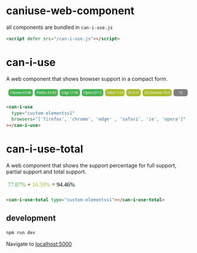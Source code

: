 # caniuse-web-component

all components are bundled in `can-i-use.js`
```html
<script defer src="/can-i-use.js"></script>
```

# can-i-use

A web component that shows browser support in a compact form.

![example of can I use webcomponent](can-i-use.png)

<!--
```
<custom-element-demo>
  <template>
    <script defer src="/can-i-use.js"></script>
    <next-code-block></next-code-block>
  </template>
</custom-element-demo>
```
-->

```html
<can-i-use
  type="custom-elementsv1"
  browsers="['firefox', 'chrome', 'edge' , 'safari', 'ie', 'opera']"
></can-i-use>
```

# can-i-use-total

A web component that shows the support percentage for full support, partial support and total support.

![example of can I use total webcomponent](can-i-use-total.png)

<!--
```
<custom-element-demo>
  <template>
    <script defer src="/can-i-use.js"></script>
    <next-code-block></next-code-block>
  </template>
</custom-element-demo>
```
-->

```html
<can-i-use-total type="custom-elementsv1"></can-i-use-total>
```

## development

```bash
npm run dev
```

Navigate to [localhost:5000](http://localhost:5000)
